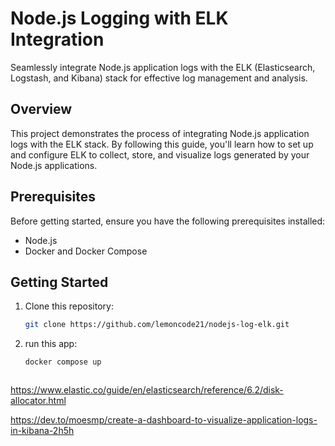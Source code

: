 # Node.js Logging with ELK Integration

Seamlessly integrate Node.js application logs with the ELK (Elasticsearch, Logstash, and Kibana) stack for effective log management and analysis.

## Overview

This project demonstrates the process of integrating Node.js application logs with the ELK stack. By following this guide, you'll learn how to set up and configure ELK to collect, store, and visualize logs generated by your Node.js applications.

## Prerequisites

Before getting started, ensure you have the following prerequisites installed:

- Node.js
- Docker and Docker Compose

## Getting Started

1. Clone this repository:

   ```bash
   git clone https://github.com/lemoncode21/nodejs-log-elk.git

2. run this app:

    ```bash
    docker compose up



https://www.elastic.co/guide/en/elasticsearch/reference/6.2/disk-allocator.html

https://dev.to/moesmp/create-a-dashboard-to-visualize-application-logs-in-kibana-2h5h